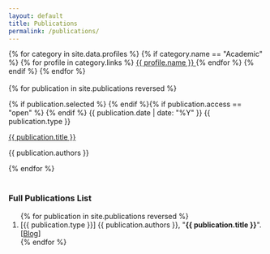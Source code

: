 ```yaml
---
layout: default
title: Publications
permalink: /publications/
---
```


<div class="container" style="margin-top: 1em">
  <div class="btn-group d-flex" role="group">
    {% for category in site.data.profiles %} {% if category.name == "Academic"
    %} {% for profile in category.links %}
    <a
      href="{{ profile.url }}{{ profile.username }}"
      class="btn btn-outline-dark"
      target="_blank"
      >{{ profile.name }}
      <span class="{{ profile.icon }}" style="color: {{ profile.color }}"></span
    ></a>
    {% endfor %} {% endif %} {% endfor %}
  </div>
  <br />
  <div class="row row-cols-1 row-cols-md-2 row-cols-lg-2 row-cols-xl-3 g-4">
    {% for publication in site.publications reversed %}
    <div class="col">
      <div class="card h-100 mb-3" style="border-radius: 22px">
        <div class="card-body d-flex flex-column">
          <p>
            {% if publication.selected %}
            <span class="badge rounded-pill bg-warning">
              <span class="fas fa-star"></span>
            </span>
            {% endif %}{% if publication.access == "open" %}
            <span class="badge rounded-pill bg-primary">
              <span class="fas fa-lock-open"></span>
            </span>
            {% endif %}
            <span class="badge bg-dark"
              >{{ publication.date | date: "%Y" }}</span
            >
            <span class="badge bg-dark">{{ publication.type }}</span>
          </p>
          <a
            href="{{ site.baseurl }}{{ publication.permalink }}"
            class="card-text mb-0 flex-grow-1 d-flex stretched-link link-dark link-offset-3-hover link-underline-opacity-0 link-underline-opacity-75-hover"
          >
            {{ publication.title }}</a
          >
          <p class="card-text text-body-secondary text-end">
            {{ publication.authors }}
          </p>
        </div>
      </div>
    </div>
    {% endfor %}
  </div>
  <br />
  <h3>Full Publications List</h3>
  <ol reversed>
    {% for publication in site.publications reversed %}
    <li>
      [{{ publication.type }}] {{ publication.authors }}, "<b
        >{{ publication.title }}</b
      >". [<a
        href="{{ site.baseurl }}{{ publication.permalink }}"
        class="link-primary link-underline-opacity-0 link-underline-opacity-75-hover"
        >Blog</a
      >]
    </li>
    {% endfor %}
  </ol>
</div>
